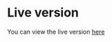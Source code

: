 # Live version
You can view the live version [here]("https://react-calculator-praveshk.herokuapp.com/")
